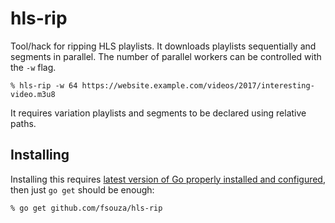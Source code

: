 # hls-rip

Tool/hack for ripping HLS playlists. It downloads playlists sequentially and
segments in parallel. The number of parallel workers can be controlled with the
``-w`` flag.

```
% hls-rip -w 64 https://website.example.com/videos/2017/interesting-video.m3u8
```

It requires variation playlists and segments to be declared using relative
paths.

## Installing

Installing this requires [latest version of Go properly installed and
configured](https://golang.org/doc/install), then just ``go get`` should be
enough:

```
% go get github.com/fsouza/hls-rip
```
